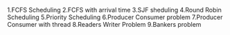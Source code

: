 
1.FCFS Scheduling 2.FCFS with arrival time 3.SJF sheduling 4.Round Robin Scheduling 5.Priority Scheduling 6.Producer Consumer problem 7.Producer Consumer with thread 8.Readers Writer Problem 9.Bankers problem

